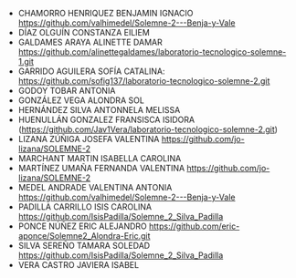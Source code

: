 * CHAMORRO HENRIQUEZ BENJAMIN IGNACIO https://github.com/valhimedel/Solemne-2---Benja-y-Vale
* DÍAZ OLGUÍN CONSTANZA EILIEM
* GALDAMES ARAYA ALINETTE DAMAR https://github.com/alinettegaldames/laboratorio-tecnologico-solemne-1.git
* GARRIDO AGUILERA SOFÍA CATALINA: https://github.com/sofig137/laboratorio-tecnologico-solemne-2.git
* GODOY TOBAR ANTONIA
* GONZÁLEZ VEGA ALONDRA SOL
* HERNÁNDEZ SILVA ANTONNELA MELISSA
* HUENULLÁN GONZALEZ FRANSISCA ISIDORA (https://github.com/Jav1Vera/laboratorio-tecnologico-solemne-2.git)
* LIZANA ZÚÑIGA JOSEFA VALENTINA https://github.com/jo-lizana/SOLEMNE-2
* MARCHANT MARTIN ISABELLA CAROLINA
* MARTÍNEZ UMAÑA FERNANDA VALENTINA https://github.com/jo-lizana/SOLEMNE-2
* MEDEL ANDRADE VALENTINA ANTONIA https://github.com/valhimedel/Solemne-2---Benja-y-Vale
* PADILLA CARRILLO ISIS CAROLINA https://github.com/IsisPadilla/Solemne_2_Silva_Padilla
* PONCE NÚÑEZ ERIC ALEJANDRO https://github.com/eric-aponce/Solemne2_Alondra-Eric.git
* SILVA SEREÑO TAMARA SOLEDAD https://github.com/IsisPadilla/Solemne_2_Silva_Padilla
* VERA CASTRO JAVIERA ISABEL

